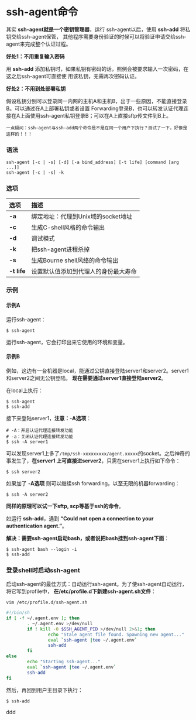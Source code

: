 ssh-agent命令
=================================================================================
其实 **ssh-agent就是一个密钥管理器**，运行 ssh-agent以后，使用 **ssh-add** 将私钥交给ssh-agent保管，
其他程序需要身份验证的时候可以将验证申请交给ssh-agent来完成整个认证过程。

**好处1：不用重复输入密码**

用 **ssh-add** 添加私钥时，如果私钥有密码的话，照例会被要求输入一次密码，在这之后ssh-agent可直接使
用该私钥，无需再次密码认证。

**好处2：不用到处部署私钥**

假设私钥分别可以登录同一内网的主机A和主机B，出于一些原因，不能直接登录B。可以通过在A上部署私钥或者设置
Forwarding登录B，也可以转发认证代理连接在A上面使用ssh-agent私钥登录B；可以在A上直接sftp传文件到B上。

```
一点疑问：ssh-agent与ssh-add两个命令是不是在同一个用户下执行？测试了一下，好像是这样的！！！
```

### 语法
```
ssh-agent [-c | -s] [-d] [-a bind_address] [-t life] [command [arg ...]]
ssh-agent [-c | -s] -k
```

### 选项

| 选项 | 描述 |
| :------------- | :------------- |
| **-a** | 绑定地址：代理到Unix域的socket地址 |
| **-c** | 生成C-shell风格的命令输出 |
| **-d** | 调试模式 |
| **-k** | 把ssh-agent进程杀掉 |
| **-s** | 生成Bourne shell风络的命令输出 |
| **-t life** | 设置默认值添加到代理人的身份最大寿命 |

### 示例

#### 示例A
运行ssh-agent：
```
$ ssh-agent
```
运行ssh-agent，它会打印出来它使用的环境和变量。

#### 示例B
例如，这边有一台机器是local，能通过公钥直接登陆server1和server2。server1和server2之间无公钥登陆。
**现在需要通过server1直接登陆server2**。

在local上执行：
```shell
$ ssh-agent
$ ssh-add
```
接下来登陆server1，**注意：-A选项**：
```shell
# -A：开启认证代理连接转发功能
# -a：关闭认证代理连接转发功能
$ ssh -A server1
```
可以发现server1上多了`/tmp/ssh-xxxxxxxxx/agent.xxxxx`的socket。之后神奇的事发生了，**在server1
上可直接进server2**，只需在server1上执行如下命令：
```shell
$ ssh server2
```
如果加了 **-A选项** 则可以继续ssh forwarding，以至无限的机器forwarding：
```shell
$ ssh -A server2
```
**同样的原理可以试一下sftp, scp等基于ssh的命令**。

如运行 **ssh-add**，遇到 **“Could not open a connection to your authentication agent.”**。

**解决：需要ssh-agent启动bash，或者说把bash挂到ssh-agent下面**：
```shell
$ ssh-agent bash --login -i
$ ssh-add
```

### 登录shell时启动ssh-agent
启动ssh-agent的最佳方式：自动运行ssh-agent。为了使ssh-agent自动运行，将它写到profile中，
**在/etc/profile.d下新建ssh-agent.sh文件**：
```shell
vim /etc/profile.d/ssh-agent.sh
```
```bash
#!/bin/sh
if [ -f ~/.agent.env ]; then
        . ~/.agent.env >/dev/null
        if ! kill -0 $SSH_AGENT_PID >/dev/null 2>&1; then
                echo "Stale agent file found. Spawning new agent..."
                eval `ssh-agent |tee ~/.agent.env`
                ssh-add
        fi
else
        echo "Starting ssh-agent..."
        eval `ssh-agent |tee ~/.agent.env`
        ssh-add
fi
```
然后，再回到用户主目录下执行：
```shell
$ ssh-add
```




































ddd
